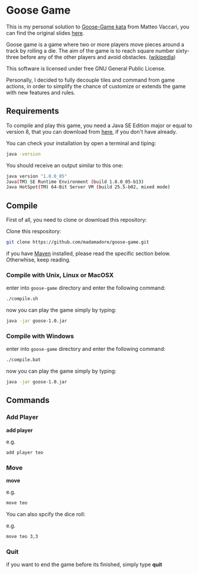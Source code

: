 # Goose Game
This is my personal solution to [Goose-Game kata](https://github.com/xpeppers/goose-game-kata) from Matteo Vaccari, you can find the original slides [here](https://www.slideshare.net/pierodibello/il-dilettevole-giuoco-delloca-coding-dojo).

Goose game is a game where two or more players move pieces around a track by rolling a die. The aim of the game is to reach square number sixty-three before any of the other players and avoid obstacles. ([wikipedia](https://en.wikipedia.org/wiki/Game_of_the_Goose))

This software is licensed under free GNU General Public License.

Personally, I decided to fully decouple tiles and command from game actions, in order to simplify the chance of customize or extends the game with new features and rules.

## Requirements
To compile and play this game, you need a Java SE Edition major or equal to version 8, that you can download from [here](https://www.oracle.com/java/technologies/javase-jdk8-downloads.html), if you don't have already.

You can check your installation by open a terminal and tiping:
```bash
java -version
```

You should receive an output similar to this one:

```bash
java version "1.8.0_05"
Java(TM) SE Runtime Environment (build 1.8.0_05-b13)
Java HotSpot(TM) 64-Bit Server VM (build 25.5-b02, mixed mode)
```

## Compile
First of all, you need to clone or download this repository:

Clone this respository:
```bash
git clone https://github.com/madamadore/goose-game.git
```

if you have [Maven](https://maven.apache.org/) installed, please read the specific section below. Otherwhise, keep reading.

### Compile with Unix, Linux or MacOSX
enter into `goose-game` directory and enter the following command:

```bash
./compile.sh
```

now you can play the game simply by typing:
```bash
java -jar goose-1.0.jar
```

### Compile with Windows
enter into `goose-game` directory and enter the following command:

```bash
./compile.bat
```

now you can play the game simply by typing:
```bash
java -jar goose-1.0.jar
```

## Commands

### Add Player

**add player <player name>**

e.g.
```bash
add player teo
```

### Move

**move <player name>**

e.g.
```bash
move teo
```

You can also spcify the dice roll:

e.g.
```bash
move teo 3,3
```

### Quit

if you want to end the game before its finished, simply type **quit**